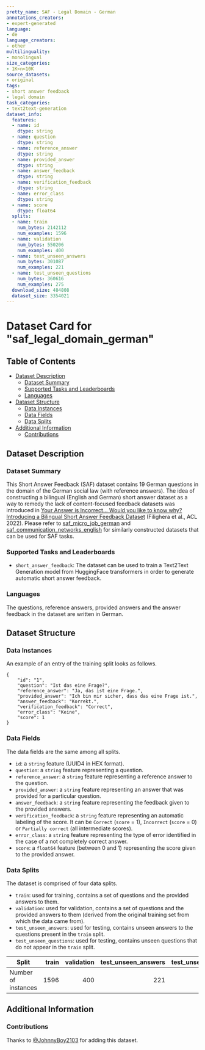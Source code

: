 ```yaml
---
pretty_name: SAF - Legal Domain - German
annotations_creators:
- expert-generated
language:
- de
language_creators:
- other
multilinguality:
- monolingual
size_categories:
- 1K<n<10K
source_datasets:
- original
tags:
- short answer feedback
- legal domain
task_categories:
- text2text-generation
dataset_info:
  features:
  - name: id
    dtype: string
  - name: question
    dtype: string
  - name: reference_answer
    dtype: string
  - name: provided_answer
    dtype: string
  - name: answer_feedback
    dtype: string
  - name: verification_feedback
    dtype: string
  - name: error_class
    dtype: string
  - name: score
    dtype: float64
  splits:
  - name: train
    num_bytes: 2142112
    num_examples: 1596
  - name: validation
    num_bytes: 550206
    num_examples: 400
  - name: test_unseen_answers
    num_bytes: 301087
    num_examples: 221
  - name: test_unseen_questions
    num_bytes: 360616
    num_examples: 275
  download_size: 484808
  dataset_size: 3354021
---
```


# Dataset Card for "saf_legal_domain_german"

## Table of Contents
- [Dataset Description](#dataset-description)
  - [Dataset Summary](#dataset-summary)
  - [Supported Tasks and Leaderboards](#supported-tasks-and-leaderboards)
  - [Languages](#languages)
- [Dataset Structure](#dataset-structure)
  - [Data Instances](#data-instances)
  - [Data Fields](#data-fields)
  - [Data Splits](#data-splits)
- [Additional Information](#additional-information)
  - [Contributions](#contributions)

## Dataset Description

### Dataset Summary

This Short Answer Feedback (SAF) dataset contains 19 German questions in the domain of the German social law (with reference answers). The idea of constructing a bilingual (English and German) short answer dataset as a way to remedy the lack of content-focused feedback datasets was introduced in [Your Answer is Incorrect... Would you like to know why? Introducing a Bilingual Short Answer Feedback Dataset](https://aclanthology.org/2022.acl-long.587) (Filighera et al., ACL 2022). Please refer to [saf_micro_job_german](https://huggingface.co/datasets/Short-Answer-Feedback/saf_micro_job_german) and [saf_communication_networks_english](https://huggingface.co/datasets/Short-Answer-Feedback/saf_communication_networks_english) for similarly constructed datasets that can be used for SAF tasks.

### Supported Tasks and Leaderboards

- `short_answer_feedback`: The dataset can be used to train a Text2Text Generation model from HuggingFace transformers in order to generate automatic short answer feedback. 

### Languages

The questions, reference answers, provided answers and the answer feedback in the dataset are written in German.

## Dataset Structure

### Data Instances

An example of an entry of the training split looks as follows.

```
{
    "id": "1",
    "question": "Ist das eine Frage?",
    "reference_answer": "Ja, das ist eine Frage.",
    "provided_answer": "Ich bin mir sicher, dass das eine Frage ist.",
    "answer_feedback": "Korrekt.",
    "verification_feedback": "Correct",
    "error_class": "Keine",
    "score": 1
}
```

### Data Fields

The data fields are the same among all splits.

- `id`: a `string` feature (UUID4 in HEX format).
- `question`: a `string` feature representing a question.
- `reference_answer`: a `string` feature representing a reference answer to the question.
- `provided_answer`: a `string` feature representing an answer that was provided for a particular question.
- `answer_feedback`: a `string` feature representing the feedback given to the provided answers.
- `verification_feedback`: a `string` feature representing an automatic labeling of the score. It can be `Correct` (`score` = 1), `Incorrect` (`score` = 0) or `Partially correct` (all intermediate scores).
- `error_class`: a `string` feature representing the type of error identified in the case of a not completely correct answer.
- `score`: a `float64` feature (between 0 and 1) representing the score given to the provided answer.

### Data Splits

The dataset is comprised of four data splits.

- `train`: used for training, contains a set of questions and the provided answers to them.
- `validation`: used for validation, contains a set of questions and the provided answers to them (derived from the original training set from which the data came from).
- `test_unseen_answers`: used for testing, contains unseen answers to the questions present in the `train` split.
- `test_unseen_questions`: used for testing, contains unseen questions that do not appear in the `train` split.

|   Split           |train|validation|test_unseen_answers|test_unseen_questions|
|-------------------|----:|---------:|------------------:|--------------------:|
|Number of instances| 1596|       400|                221|                  275|

## Additional Information

### Contributions
Thanks to [@JohnnyBoy2103](https://github.com/JohnnyBoy2103) for adding this dataset.
